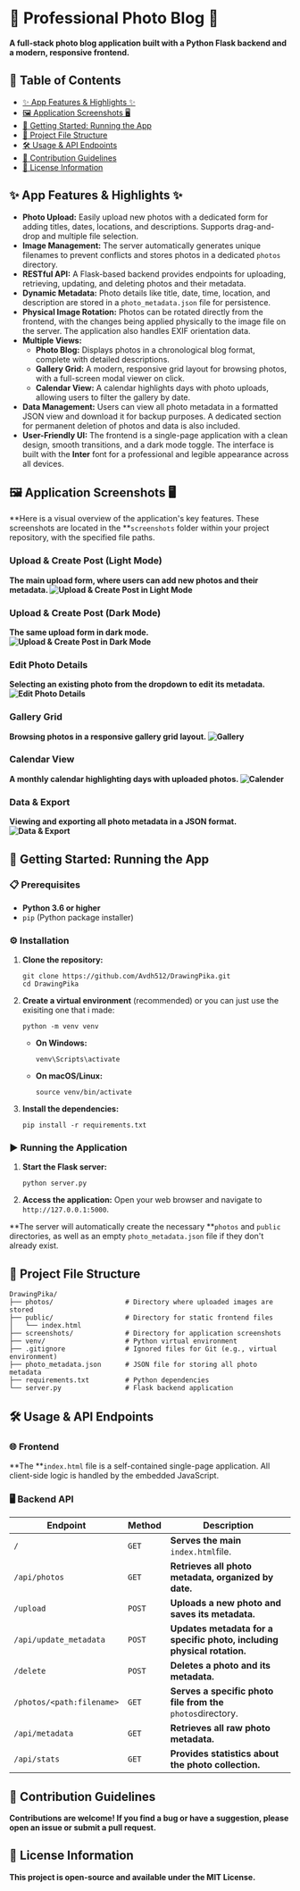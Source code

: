 
# 📸 Professional Photo Blog 📝

**A full-stack photo blog application built with a Python Flask backend and a modern, responsive frontend.**

## 📖 Table of Contents

* [✨ App Features &amp; Highlights ✨](https://claude.ai/chat/01179afa-8114-498b-b925-0c0647165ca8#-app-features--highlights-)
* [🖼️ Application Screenshots 🖥️](https://claude.ai/chat/01179afa-8114-498b-b925-0c0647165ca8#%EF%B8%8F-application-screenshots-%EF%B8%8F)
* [🚀 Getting Started: Running the App](https://claude.ai/chat/01179afa-8114-498b-b925-0c0647165ca8#-getting-started-running-the-app)
* [📁 Project File Structure](https://claude.ai/chat/01179afa-8114-498b-b925-0c0647165ca8#-project-file-structure)
* [🛠️ Usage &amp; API Endpoints](https://claude.ai/chat/01179afa-8114-498b-b925-0c0647165ca8#%EF%B8%8F-usage--api-endpoints)
* [🤝 Contribution Guidelines](https://claude.ai/chat/01179afa-8114-498b-b925-0c0647165ca8#-contribution-guidelines)
* [📄 License Information](https://claude.ai/chat/01179afa-8114-498b-b925-0c0647165ca8#-license-information)

## ✨ App Features & Highlights ✨

* **Photo Upload:** Easily upload new photos with a dedicated form for adding titles, dates, locations, and descriptions. Supports drag-and-drop and multiple file selection.
* **Image Management:** The server automatically generates unique filenames to prevent conflicts and stores photos in a dedicated `photos` directory.
* **RESTful API:** A Flask-based backend provides endpoints for uploading, retrieving, updating, and deleting photos and their metadata.
* **Dynamic Metadata:** Photo details like title, date, time, location, and description are stored in a `photo_metadata.json` file for persistence.
* **Physical Image Rotation:** Photos can be rotated directly from the frontend, with the changes being applied physically to the image file on the server. The application also handles EXIF orientation data.
* **Multiple Views:**
  * **Photo Blog:** Displays photos in a chronological blog format, complete with detailed descriptions.
  * **Gallery Grid:** A modern, responsive grid layout for browsing photos, with a full-screen modal viewer on click.
  * **Calendar View:** A calendar highlights days with photo uploads, allowing users to filter the gallery by date.
* **Data Management:** Users can view all photo metadata in a formatted JSON view and download it for backup purposes. A dedicated section for permanent deletion of photos and data is also included.
* **User-Friendly UI:** The frontend is a single-page application with a clean design, smooth transitions, and a dark mode toggle. The interface is built with the **Inter** font for a professional and legible appearance across all devices.

## 🖼️ Application Screenshots 🖥️

**Here is a visual overview of the application's key features. These screenshots are located in the **`screenshots` folder within your project repository, with the specified file paths.

### Upload & Create Post (Light Mode)

**The main upload form, where users can add new photos and their metadata.
![Upload & Create Post in Light Mode](https://claude.ai/chat/screenshots/Upload_Photo_Day.png)**

### Upload & Create Post (Dark Mode)

**The same upload form in dark mode.
![Upload & Create Post in Dark Mode](https://claude.ai/chat/screenshots/Upload_Photo_Night.png)**

### Edit Photo Details

**Selecting an existing photo from the dropdown to edit its metadata.
![Edit Photo Details](https://claude.ai/chat/screenshots/Edit_Photos.png)**

### Gallery Grid

**Browsing photos in a responsive gallery grid layout.
![Gallery](https://claude.ai/chat/screenshots/Gallery.png)**

### Calendar View

**A monthly calendar highlighting days with uploaded photos.
![Calender](https://claude.ai/chat/screenshots/Calender.png)**

### Data & Export

**Viewing and exporting all photo metadata in a JSON format.
![Data & Export](https://claude.ai/chat/screenshots/Data_Export.png)**

## 🚀 Getting Started: Running the App

### 📋 Prerequisites

* **Python 3.6 or higher**
* `pip` (Python package installer)

### ⚙️ Installation

1. **Clone the repository:**

   ```
   git clone https://github.com/Avdh512/DrawingPika.git
   cd DrawingPika

   ```
2. **Create a virtual environment** (recommended) or you can just use the exisiting one that i made:

   ```
   python -m venv venv

   ```

   * **On Windows:**
     ```
     venv\Scripts\activate
     ```
   * **On macOS/Linux:**
     ```
     source venv/bin/activate
     ```
3. **Install the dependencies:**

   ```
   pip install -r requirements.txt

   ```

### ▶️ Running the Application

1. **Start the Flask server:**
   ```
   python server.py
   ```
2. **Access the application:**
   Open your web browser and navigate to `http://127.0.0.1:5000`.

**The server will automatically create the necessary **`photos` and `public` directories, as well as an empty `photo_metadata.json` file if they don't already exist.

## 📁 Project File Structure

```
DrawingPika/
├── photos/                  # Directory where uploaded images are stored
├── public/                  # Directory for static frontend files
│   └── index.html
├── screenshots/             # Directory for application screenshots
├── venv/                    # Python virtual environment
├── .gitignore               # Ignored files for Git (e.g., virtual environment)
├── photo_metadata.json      # JSON file for storing all photo metadata
├── requirements.txt         # Python dependencies
└── server.py                # Flask backend application

```

## 🛠️ Usage & API Endpoints

### 🌐 Frontend

**The **`index.html` file is a self-contained single-page application. All client-side logic is handled by the embedded JavaScript.

### 🖥️ Backend API

| **Endpoint**          | **Method** | **Description**                                                         |
| --------------------------- | ---------------- | ----------------------------------------------------------------------------- |
| `/`                       | `GET`          | **Serves the main** `index.html`file.                                 |
| `/api/photos`             | `GET`          | **Retrieves all photo metadata, organized by date.**                    |
| `/upload`                 | `POST`         | **Uploads a new photo and saves its metadata.**                         |
| `/api/update_metadata`    | `POST`         | **Updates metadata for a specific photo, including physical rotation.** |
| `/delete`                 | `POST`         | **Deletes a photo and its metadata.**                                   |
| `/photos/<path:filename>` | `GET`          | **Serves a specific photo file from the** `photos`directory.          |
| `/api/metadata`           | `GET`          | **Retrieves all raw photo metadata.**                                   |
| `/api/stats`              | `GET`          | **Provides statistics about the photo collection.**                     |

## 🤝 Contribution Guidelines

**Contributions are welcome! If you find a bug or have a suggestion, please open an issue or submit a pull request.**

## 📄 License Information

**This project is open-source and available under the MIT License.**
